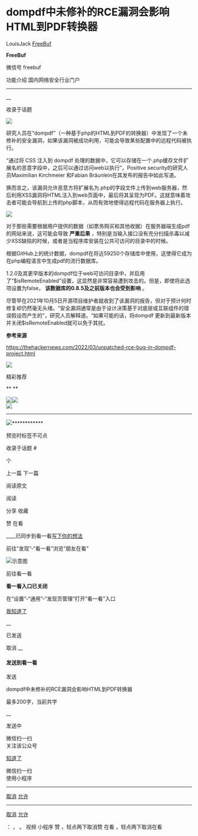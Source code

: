 #  dompdf中未修补的RCE漏洞会影响HTML到PDF转换器

LouisJack  [ FreeBuf ](javascript:void\(0\);)

**FreeBuf** ![]()

微信号 freebuf

功能介绍 国内网络安全行业门户

____

__

收录于话题

![](http://hk-proxy.gitwarp.com/https://raw.githubusercontent.com/tuchuang9/tc1/refs/heads/main/public/20220318193528.png)

研究人员在“dompdf”（一种基于php的HTML到PDF的转换器）中发现了一个未修补的安全漏洞，如果该漏洞被成功利用，可能会导致某些配置中的远程代码被执行。

“通过将 CSS 注入到 dompdf 处理的数据中，它可以存储在一个.php缓存文件扩展名的恶意字段中，之后可以通过访问web以执行”，Positive
security的研究人员Maximilian Kirchmeier 和Fabian Bräunlein在其发布的报告中如此写道。

换而言之，该漏洞允许恶意方将扩展名为.php的字段文件上传到web服务器，然后利用XSS漏洞将HTML注入到web页面中，最后将其呈现为PDF。这就意味着攻击者可能会导航到上传的php脚本，从而有效地使得远程代码在服务器上执行。

![](http://hk-proxy.gitwarp.com/https://raw.githubusercontent.com/tuchuang9/tc1/refs/heads/main/public/20220318193540.png)

对于那些需要根据用户提供的数据（如票务购买和其他收据）在服务器端生成pdf的网站来说，这可能会导致 **严重后果**
，特别是当输入接口没有充分扫描杀毒以减少XSS缺陷的时候，或者是当程序库安装在公共可访问的目录中的时候。

根据GitHub上的统计数据，dompdf在将近59250个存储库中使用，这使得它成为在php编程语言中生成pdf的流行数据库。

1.2.0及其更早版本的dompdf位于web可访问目录中，并启用了“$isRemoteEnabled”设置，这显然是非常容易遭到攻击的。但是，即使将此选项设置为false，
**该数据库的0.8.5及之前版本也会受到影响** 。

尽管早在2021年10月5日开源项目维护者就收到了该漏洞的报告，但对于预计何时修复却仍然毫无头绪。“安全漏洞通常是由于设计决策基于对底层或互联组件的错误假设而产生的”，研究人员解释道。“如果可能的话，将dompdf
更新到最新版本并关闭$isRemoteEnabled就可以免于其扰。  

 **参考来源**

https://thehackernews.com/2022/03/unpatched-rce-bug-in-dompdf-project.html

![](http://hk-proxy.gitwarp.com/https://raw.githubusercontent.com/tuchuang9/tc1/refs/heads/main/public/20220318193541.png)  
  

精彩推荐

  
  
  
  
  
 ** **![]()****  
  
[![](http://hk-proxy.gitwarp.com/https://raw.githubusercontent.com/tuchuang9/tc1/refs/heads/main/public/20220318193542.png)](https://mp.weixin.qq.com/s?__biz=Mzg2MTAwNzg1Ng==&mid=2247487250&idx=1&sn=ba8fd6364620305f829b909d8465b7b2&scene=21#wechat_redirect)[![](http://hk-proxy.gitwarp.com/https://raw.githubusercontent.com/tuchuang9/tc1/refs/heads/main/public/20220318193543.png)](https://mp.weixin.qq.com/s?__biz=Mzg2MTAwNzg1Ng==&mid=2247487226&idx=1&sn=ae9abde9c0e9ebb6ec8f1cd74fc71a86&scene=21#wechat_redirect)  
[![](http://hk-proxy.gitwarp.com/https://raw.githubusercontent.com/tuchuang9/tc1/refs/heads/main/public/20220318193544.png)](https://mp.weixin.qq.com/s?__biz=Mzg2MTAwNzg1Ng==&mid=2247487156&idx=1&sn=f4346a01c147c034245d3d29ba003696&scene=21#wechat_redirect)
** ** ** ** ** **
**![](http://hk-proxy.gitwarp.com/https://raw.githubusercontent.com/tuchuang9/tc1/refs/heads/main/public/20220318193545.png)**************

预览时标签不可点

收录于话题 #

 个

上一篇 下一篇

阅读原文

阅读

分享 收藏

赞 在看

____已同步到看一看[写下你的想法](javascript:;)

前往“发现”-“看一看”浏览“朋友在看”

![示意图](//res.wx.qq.com/mmbizwap/zh_CN/htmledition/images/pic/appmsg/pic_like_comment5c9a6b.png)

前往看一看

**看一看入口已关闭**

在“设置”-“通用”-“发现页管理”打开“看一看”入口

[我知道了](javascript:;)

__

已发送

取消 __

####  发送到看一看

发送

dompdf中未修补的RCE漏洞会影响HTML到PDF转换器

最多200字，当前共字

__

发送中

微信扫一扫  
关注该公众号

[知道了](javascript:;)

微信扫一扫  
使用小程序

****

[取消](javascript:void\(0\);) [允许](javascript:void\(0\);)

****

[取消](javascript:void\(0\);) [允许](javascript:void\(0\);)

： ， 。 视频 小程序 赞 ，轻点两下取消赞 在看 ，轻点两下取消在看

